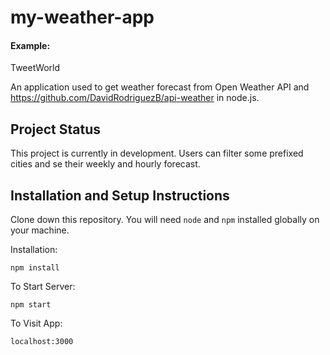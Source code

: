 # my-weather-app

#### Example:

TweetWorld 

An application used to get weather forecast from Open Weather API and https://github.com/DavidRodriguezB/api-weather in node.js.

## Project Status

This project is currently in development. Users can filter some prefixed cities and se their weekly and hourly forecast.


## Installation and Setup Instructions

Clone down this repository. You will need `node` and `npm` installed globally on your machine.  

Installation:

`npm install`  


To Start Server:

`npm start`  

To Visit App:

`localhost:3000`  
